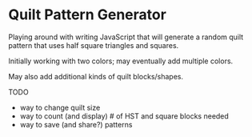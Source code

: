 # Quilt Pattern Generator

Playing around with writing JavaScript that will generate a random quilt pattern that uses half square triangles and squares. 

Initially working with two colors; may eventually add multiple colors.

May also add additional kinds of quilt blocks/shapes.

TODO
- way to change quilt size
- way to count (and display) # of HST and square blocks needed
- way to save (and share?) patterns


